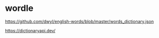 # wordle

https://github.com/dwyl/english-words/blob/master/words_dictionary.json

https://dictionaryapi.dev/